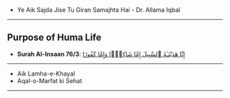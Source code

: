* Ye Aik Sajda Jise Tu Giran Samajhta Hai - Dr. Allama Iqbal

***

## Purpose of Huma Life
* __Surah Al-Insaan 76/3__: [إِنَّا هَدَيْنَـٰهُ ٱلسَّبِيلَ إِمَّا شَاكِرًۭا وَإِمَّا كَفُورًا](https://quran.com/76/3)

***

* Aik Lamha-e-Khayal
* Aqal-o-Marfat ki Sehat

*** 
